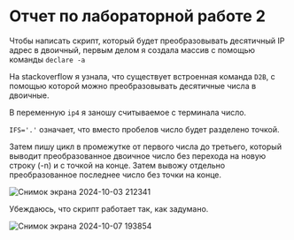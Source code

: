 # Отчет по лабораторной работе 2

Чтобы написать скрипт, который будет преобразовывать десятичный IP адрес в двоичный, первым делом я создала массив с помощью команды `declare -a`

На stackoverflow я узнала, что существует встроенная команда `D2B`, с помощью которой можно преобразовывать десятичные числа в двоичные.

В переменную `ip4` я заношу считываемое с терминала число.

`IFS='.'` означает, что вместо пробелов число будет разделено точкой.

Затем пишу цикл в промежутке от первого числа до третьего, который выводит преобразованное двоичное число без перехода на новую строку (-n) и с точкой на конце. Затем вывожу отдельно преобразованное последнее число без точки на конце.


![Снимок экрана 2024-10-03 212341](https://github.com/user-attachments/assets/eb520f4d-b626-4dc2-b38b-9a03069900bc)

Убеждаюсь, что скрипт работает так, как задумано.

![Снимок экрана 2024-10-07 193854](https://github.com/user-attachments/assets/7e96d608-84ac-4348-9f93-64bd5808fb1a)



